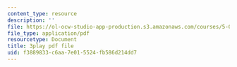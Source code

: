 ```yaml
---
content_type: resource
description: ''
file: https://ol-ocw-studio-app-production.s3.amazonaws.com/courses/5-07sc-biological-chemistry-i-fall-2013/f3889833c6aa7e015524fb586d214dd7_GrrEdi84cV4.pdf
file_type: application/pdf
resourcetype: Document
title: 3play pdf file
uid: f3889833-c6aa-7e01-5524-fb586d214dd7
---
```

